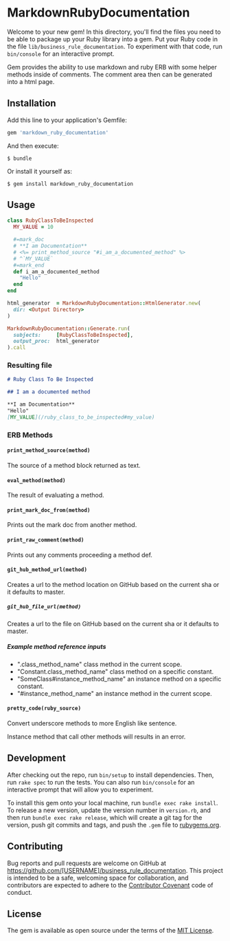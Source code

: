 # MarkdownRubyDocumentation

Welcome to your new gem! In this directory, you'll find the files you need to be able to package up your Ruby library into a gem. Put your Ruby code in the file `lib/business_rule_documentation`. To experiment with that code, run `bin/console` for an interactive prompt.

Gem provides the ability to use markdown and ruby ERB with some helper methods inside of comments. The comment area then can be generated into a html page.

## Installation

Add this line to your application's Gemfile:

```ruby
gem 'markdown_ruby_documentation'
```

And then execute:

    $ bundle

Or install it yourself as:

    $ gem install markdown_ruby_documentation

## Usage

```ruby
class RubyClassToBeInspected
  MY_VALUE = 10

  #=mark_doc
  # **I am Documentation**
  # <%= print_method_source "#i_am_a_documented_method" %>
  # ^`MY_VALUE`
  #=mark_end
  def i_am_a_documented_method
    "Hello"
  end
end

html_generator  = MarkdownRubyDocumentation::HtmlGenerator.new(
  dir: <Output Directory>
)

MarkdownRubyDocumentation::Generate.run(
  subjects:     [RubyClassToBeInspected], 
  output_proc:  html_generator
).call
```

### Resulting file

```markdown
# Ruby Class To Be Inspected

## I am a documented method

**I am Documentation**
"Hello"
[MY_VALUE](/ruby_class_to_be_inspected#my_value)

```

### ERB Methods

#### `print_method_source(method)`
The source of a method block returned as text.

#### `eval_method(method)`
The result of evaluating a method.

#### `print_mark_doc_from(method)`
Prints out the mark doc from another method.

#### `print_raw_comment(method)`
Prints out any comments proceeding a method def.

#### `git_hub_method_url(method)`
Creates a url to the method location on GitHub based on the current sha or it defaults to master.

##### `git_hub_file_url(method)`
Creates a url to the file on GitHub based on the current sha or it defaults to master.

##### Example method reference inputs

* ".class_method_name" class method in the current scope.
* "Constant.class_method_name" class method on a specific constant.
* "SomeClass#instance_method_name" an instance method on a specific constant.
* "#instance_method_name" an instance method in the current scope.

#### `pretty_code(ruby_source)`
Convert underscore methods to more English like sentence.

Instance method that call other methods will results in an error.

## Development

After checking out the repo, run `bin/setup` to install dependencies. Then, run `rake spec` to run the tests. You can also run `bin/console` for an interactive prompt that will allow you to experiment.

To install this gem onto your local machine, run `bundle exec rake install`. To release a new version, update the version number in `version.rb`, and then run `bundle exec rake release`, which will create a git tag for the version, push git commits and tags, and push the `.gem` file to [rubygems.org](https://rubygems.org).

## Contributing

Bug reports and pull requests are welcome on GitHub at https://github.com/[USERNAME]/business_rule_documentation. This project is intended to be a safe, welcoming space for collaboration, and contributors are expected to adhere to the [Contributor Covenant](contributor-covenant.org) code of conduct.


## License

The gem is available as open source under the terms of the [MIT License](http://opensource.org/licenses/MIT).

